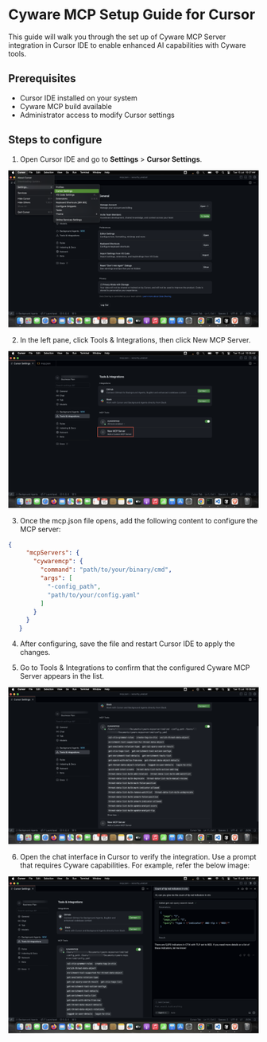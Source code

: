 # Cyware MCP Setup Guide for Cursor

This guide will walk you through the set up of Cyware MCP Server integration in Cursor IDE to enable enhanced AI capabilities with Cyware tools.

## Prerequisites

- Cursor IDE installed on your system
- Cyware MCP build available
- Administrator access to modify Cursor settings

## Steps to configure

1. Open Cursor IDE and go to **Settings** > **Cursor Settings**.

![cursor_settings](images/cursor_settings.png)

2. In the left pane, click Tools & Integrations, then click New MCP Server.
<!-- ![tool_integrations](images/tool_integrations.png) -->
![tool_integrations](images/new_mcp_server.png)

3. Once the mcp.json file opens, add the following content to configure the MCP server:

```json
{
     "mcpServers": {
       "cywaremcp": {
         "command": "path/to/your/binary/cmd",
         "args": [
           "-config_path",
           "path/to/your/config.yaml"
         ]
       }
     }
   }
```

4. After configuring, save the file and restart Cursor IDE to apply the changes.

5. Go to Tools & Integrations to confirm that the configured Cyware MCP Server appears in the list.

 ![cyware-mcp_in_cursor](images/cyware-mcp_in_cursor.png)

6. Open the chat interface in Cursor to verify the integration. Use a prompt that requires Cyware capabilities. For example, refer the below image:

![cyware-mcp_in_cursor](images/cyware-mcp_cursor_prompt.png)
